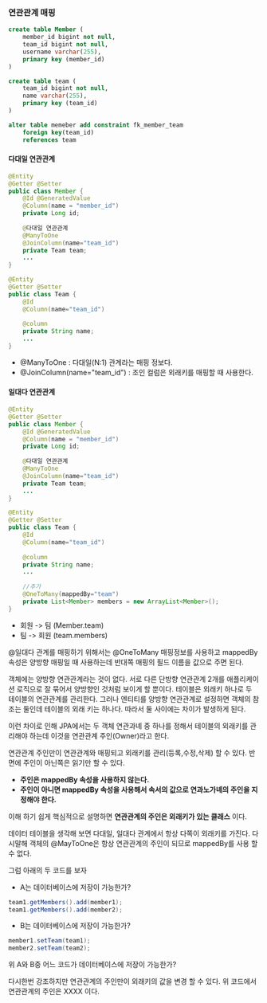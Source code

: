 ### 연관관계 매핑

```sql
create table Member (
	member_id bigint not null,
    team_id bigint not null,
    username varchar(255),
    primary key (member_id)
)

create table team (
	team_id bigint not null,
    name varchar(255),
    primary key (team_id)
)

alter table memeber add constraint fk_member_team
	foreign key(team_id)
    references team
```

#### 다대일 연관관계

```java
@Entity
@Getter @Setter
public class Member {
    @Id @GeneratedValue
    @Column(name = "member_id")
    private Long id;
    
    @다대일 연관관계
    @ManyToOne
    @JoinColumn(name="team_id")
    private Team team;
    ...
}

@Entity
@Getter @Setter
public class Team {
	@Id
    @Column(name="team_id")
    
    @column
    private String name;
	...
}
```

* @ManyToOne : 다대일(N:1) 관계라는 매핑 정보다.
* @JoinColumn(name="team_id") : 조인 컬럼은 외래키를 매핑할 때 사용한다.

#### 일대다 연관관계

```java
@Entity
@Getter @Setter
public class Member {
    @Id @GeneratedValue
    @Column(name = "member_id")
    private Long id;
    
    @다대일 연관관계
    @ManyToOne
    @JoinColumn(name="team_id")
    private Team team;
    ...
}

@Entity
@Getter @Setter
public class Team {
	@Id
    @Column(name="team_id")
    
    @column
    private String name;
	...
    
    //추가
    @OneToMany(mappedBy="team")
    private List<Member> members = new ArrayList<Member>();
}
```

* 회원 -> 팀 (Member.team)
* 팀 -> 회원 (team.members)

@일대다 관계를 매핑하기 위해서는 @OneToMany 매핑정보를 사용하고 mappedBy 속성은 양방향 매핑일 때 사용하는데 반대쪽 매핑의 필드 이름을 값으로 주면 된다.

객체에는 양방향 연관관계라는 것이 없다. 서로 다른 단방향 연관관계 2개를 애플리케이션 로직으로 잘 묶어서 양방향인 것처럼 보이게 할 뿐이다. 테이블은 외래키 하나로 두 테이블의 연관관계를 관리한다. 그러나 엔티티를 양방향 연관관계로 설정하면 객체의 참조는 둘인데 테이블의 외래 키는 하나다. 따라서 둘 사이에는 차이가 발생하게 된다. 

이런 차이로 인해 JPA에서는 두 객체 연관과녜 중 하나를 정해서 테이블의 외래키를 관리해야 하는데 이것을 연관관계 주인(Owner)라고 한다.

연관관계 주인만이 연관관계와 매핑되고 외래키를 관리(등록,수정,삭제) 할 수 있다. 반면에 주인이 아닌쪽은 읽기만 할 수 있다.

* **주인은 mappedBy 속성을 사용하지 않는다.**
* **주인이 아니면 mappedBy 속성을 사용해서 속서의 값으로 연과노가녜의 주인을 지정해야 한다.**

이해 하기 쉽게 핵심적으로 설명하면 **연관관계의 주인은 외래키가 있는 클래스** 이다.

데이터 테이블을 생각해 보면 다대일, 일대다 관계에서 항상 다쪽이 외래키를 가진다. 다시말해 객체의 @MayToOne은 항상 연관관계의 주인이 되므로 mappedBy를 사용 할 수 없다.


그럼 아래의 두 코드를 보자

* A는 데이터베이스에 저장이 가능한가?
```java
team1.getMembers().add(member1);
team1.getMembers().add(member2);
```

* B는 데이터베이스에 저장이 가능한가?
```java
member1.setTeam(team1);
member2.setTeam(team2);
```

위 A와 B중 어느 코드가 데이터베이스에 저장이 가능한가?

다시한번 강조하지만 연관관계의 주인만이 외래키의 값을 변경 할 수 있다. 위 코드에서 연관관계의 주인은 XXXX 이다.




























